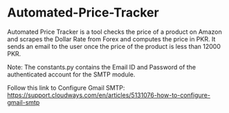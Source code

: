 # Automated-Price-Tracker
Automated Price Tracker is a tool checks the price of a product on Amazon and scrapes the 
Dollar Rate from Forex and computes the price in PKR. It sends an email to the user once the price of the product is 
less than 12000 PKR. 

Note: The constants.py contains the Email ID and Password of the authenticated account for the SMTP module.

Follow this link to Configure Gmail SMTP: https://support.cloudways.com/en/articles/5131076-how-to-configure-gmail-smtp


